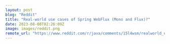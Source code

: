 ```yaml
---
layout: post
blog: "Reddit"
title: "Real-world use cases of Spring WebFlux (Mono and Flux)?"
date: 2023-08-08T02:26:09Z
image: images/reddit.png
remote_url: "https://www.reddit.com/r/java/comments/15l4wsm/realworld_use_cases_of_spring_webflux_mono_and/"
---
```

